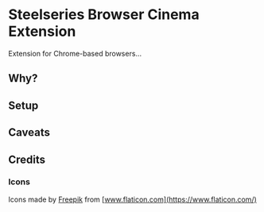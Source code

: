 # Steelseries Browser Cinema Extension

Extension for Chrome-based browsers...

## Why?

## Setup

## Caveats

## Credits

### Icons

Icons made by [Freepik](https://www.freepik.com) from [www.flaticon.com](https://www.flaticon.com/)